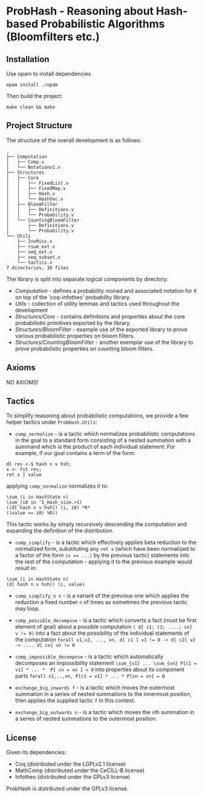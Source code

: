 # ProbHash -  Reasoning about Hash-based Probabilistic Algorithms (Bloomfilters etc.)

## Installation
Use opam to install dependencies

```
opam install ./opam
```

Then build the project:
```
make clean && make
```


## Project Structure
The structure of the overall development is as follows:
```
.
├── Computation
│   ├── Comp.v
│   └── Notationv1.v
├── Structures
│   ├── Core
│   │   ├── FixedList.v
│   │   ├── FixedMap.v
│   │   ├── Hash.v
│   │   └── HashVec.v
│   ├── BloomFilter
│   │   ├── Definitions.v
│   │   └── Probability.v
│   └── CountingBloomFilter
│       ├── Definitions.v
│       └── Probability.v
└── Utils
    ├── InvMisc.v
    ├── rsum_ext.v
    ├── seq_ext.v
    ├── seq_subset.v
    └── tactics.v
7 directories, 16 files
```
The library is split into separate logical components by directory:
- *Computation* - defines a probability monad and associated notation for it on top of the 'coq-infotheo' probability library.
- *Utils* - collection of utility lemmas and tactics used throughout the development
- *Structures/Core* - contains definitions and properties about the core probabilistic primitives exported by the library.
- *Structures/BloomFilter* - example use of the exported library to prove various probabilistic properties on bloom filters.
- *Structures/CountingBloomFilter* - another exemplar use of the library to prove probabilistic properties on counting bloom filters. 

## Axioms
NO AXIOMS! 

## Tactics
To simplify reasoning about probabilistic computations, we provide a few helper tactics under `ProbHash.Utils`:

- `comp_normalize` - is a tactic which normalizes  probabilistic computations in the goal to a standard
form consisting of a nested summation with a summand which is the product of each individual statement:
For example, if our goal contains a term of the form:
```
d[ res <-$ hash n v hsh;
x <- fst res;
ret x ] value
```
applying `comp_normalize` normalizes it to:
```
\sum_(i in HashState n) 
\sum_(i0 in 'I_Hash_size.+1) 
((d[ hash n v hsh]) (i, i0) *R* 
((value == i0) %R))
``` 
This tactic works by simply recursively descending the computation and expanding the
definition of the distribution.
- `comp_simplify` - is a tactic which effectively applies beta
reduction to the normalized form, substituting any `ret x` (which
have been normalized to a factor of the form `(x == ...)` by the previous tactic)
statements into the rest of the computation - applying it to the previous example would result in:
```
\sum_(i in HashState n) 
(d[ hash n v hsh]) (i, value)
```
- `comp_simplify_n n` - is a variant of the previous one which applies
the reduction a fixed number `n` of times as sometimes the previous
tactic may loop.
- `comp_possible_decompose` - is a tactic which converts a fact (must be first element of goal) 
about a possible computation `( d[ c1; c2; ....; cn] v != 0)` into a fact about the possibility of
the individual statements of the computation 
`forall v1,v2, ..., vn, d[ c1 ] v1 != 0 -> d[ c2] v2 -> .... d[ cn] vn != 0`

- `comp_impossible_decompose` - is a tactic which
automatically decomposes an impossibility statement `\sum_{v1} ... \sum_{vn} P[c1 = v1] * ... *  P[ cn = vn ] = 0`
into properties about its component parts `forall v1,..,vn, P[c1 = v1] * ... * P[cn = vn] = 0`

- `exchange_big_inwards f` - is a tactic which moves the outermost summation in a series of nested summations 
to the innermost position, then applies the supplied tactic `f` in this context.
- `exchange_big_outwards n` - is a tactic which moves the `n`th
summation in a series of nested summations to the outermost
position.

## License
Given its dependencies:

- Coq (distributed under the LGPLv2.1 license)
- MathComp (distributed under the CeCILL-B license)
- Infotheo (distributed under the GPLv3 license)

ProbHash is distributed under the GPLv3 license.
